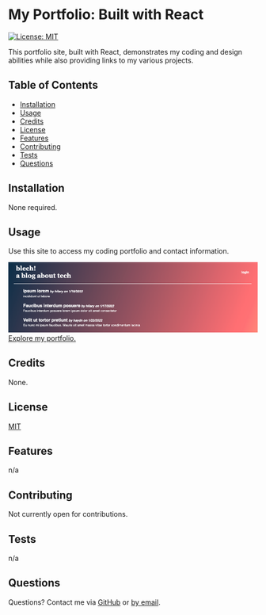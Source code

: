 
  
  # My Portfolio: Built with React

  [![License: MIT](https://img.shields.io/badge/License-MIT-yellow.svg)](https://opensource.org/licenses/MIT)

  This portfolio site, built with React, demonstrates my coding and design abilities while also providing links to my various projects. 

  ## Table of Contents
  * [Installation](#installation)
  * [Usage](#usage)
  * [Credits](#credits)
  * [License](#license)
  * [Features](#features)
  * [Contributing](#contributing)
  * [Tests](#tests)
  * [Questions](#questions)

  ## Installation
  None required. 

  ## Usage
  Use this site to access my coding portfolio and contact information.
  
  ![My portfolio](https://github.com/hpurring/blech/blob/main/public/images/blech_screenshot.png)
  [Explore my portfolio.](https://still-citadel-57293.herokuapp.com/)


  ## Credits
  None.

  ## License 
  [MIT](https://choosealicense.com/licenses/mit/)

  ## Features
  n/a

  ## Contributing
  Not currently open for contributions.

  ## Tests
  n/a

  ## Questions
  Questions? Contact me via [GitHub](https://github.com/hpurring) or [by email](mailto:hilarypurrington@gmail.com).

